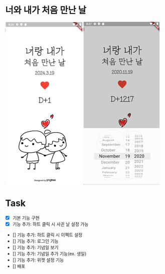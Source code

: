 # 너와 내가 처음 만난 날

![중간화면1](asset/img/중간화면1.png)
![중간화면2](asset/img/중간화면2.png)

# Task

- [x] 기본 기능 구현
- [x] 기능 추가: 하트 클릭 시 사귄 날 설정 가능
- [] 기능 추가: 하트 클릭 시 이펙트 설정
- [] 기능 추가: 로그인 기능
- [] 기능 추가: 기념일 보기
- [] 기능 추가: 기념일 추가 기능(ex. 생일)
- [] 기능 추가: 위젯 설정 기능
- [] 배포
